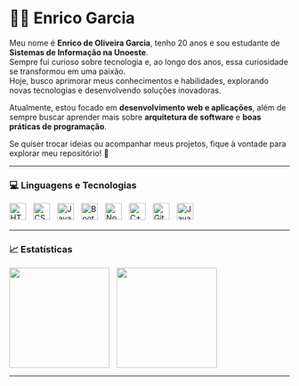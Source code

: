 # 👨‍💻 Enrico Garcia

Meu nome é **Enrico de Oliveira Garcia**, tenho 20 anos e sou estudante de **Sistemas de Informação na Unoeste**.  
Sempre fui curioso sobre tecnologia e, ao longo dos anos, essa curiosidade se transformou em uma paixão.  
Hoje, busco aprimorar meus conhecimentos e habilidades, explorando novas tecnologias e desenvolvendo soluções inovadoras.

Atualmente, estou focado em **desenvolvimento web e aplicações**, além de sempre buscar aprender mais sobre **arquitetura de software** e **boas práticas de programação**.

Se quiser trocar ideias ou acompanhar meus projetos, fique à vontade para explorar meu repositório! 🚀

---

### 💻 Linguagens e Tecnologias

<img align="left" alt="HTML" title="HTML" width="30px" style="padding-right:10px;" src="https://cdn.jsdelivr.net/gh/devicons/devicon@latest/icons/html5/html5-original.svg" />
<img align="left" alt="CSS" title="CSS" width="30px" style="padding-right:10px;" src="https://cdn.jsdelivr.net/gh/devicons/devicon@latest/icons/css3/css3-original.svg" />
<img align="left" alt="JavaScript" title="JavaScript" width="30px" style="padding-right:10px;" src="https://cdn.jsdelivr.net/gh/devicons/devicon@latest/icons/javascript/javascript-original.svg" />
<img align="left" alt="Bootstrap" title="Bootstrap" width="30px" style="padding-right:10px;" src="https://cdn.jsdelivr.net/gh/devicons/devicon@latest/icons/bootstrap/bootstrap-original.svg" />
<img align="left" alt="Node.js" title="Node.js" width="30px" style="padding-right:10px;" src="https://cdn.jsdelivr.net/gh/devicons/devicon@latest/icons/nodejs/nodejs-original.svg" />
<img align="left" alt="C++" title="C++" width="30px" style="padding-right:10px;" src="https://cdn.jsdelivr.net/gh/devicons/devicon@latest/icons/cplusplus/cplusplus-original.svg" />
<img align="left" alt="Git" title="Git" width="30px" style="padding-right:10px;" src="https://cdn.jsdelivr.net/gh/devicons/devicon@latest/icons/git/git-original.svg" />
<img align="left" alt="Java" title="Java" width="30px" style="padding-right:10px;" src="https://cdn.jsdelivr.net/gh/devicons/devicon@latest/icons/java/java-original.svg" />

<br/>
<br/>

---

### 📈 Estatísticas

<img align="left" height="180em" style="padding-right:10px;" src="https://github-readme-stats.vercel.app/api?username=EnricoGarcia21&show_icons=true&theme=tokyonight&include_all_commits=true" />

<img align="center" height="180em" src="https://github-readme-activity-graph.vercel.app/graph?username=EnricoGarcia21&theme=github-compact" />

---
